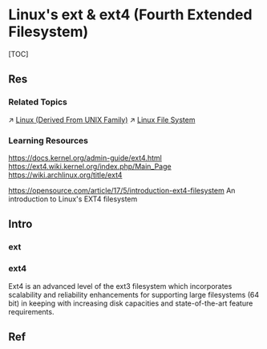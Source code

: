 # Linux's ext & ext4 (Fourth Extended Filesystem)

[TOC]



## Res
### Related Topics
↗ [Linux (Derived From UNIX Family)](../../../../../../../../🥷🏼%20Operating%20Systems%20(Engineering%20Part)/Linux%20(Derived%20From%20UNIX%20Family)/Linux%20(Derived%20From%20UNIX%20Family).md)
↗ [Linux File System](../../../../../../../../🥷🏼%20Operating%20Systems%20(Engineering%20Part)/Linux%20(Derived%20From%20UNIX%20Family)/🔩%20Linux%20Kernel/Linux%20IO%20&%20Files%20Management/🤔%20Linux%20File%20System/Linux%20File%20System.md)


### Learning Resources
https://docs.kernel.org/admin-guide/ext4.html
https://ext4.wiki.kernel.org/index.php/Main_Page
https://wiki.archlinux.org/title/ext4

https://opensource.com/article/17/5/introduction-ext4-filesystem
An introduction to Linux's EXT4 filesystem



## Intro
### ext


### ext4
Ext4 is an advanced level of the ext3 filesystem which incorporates scalability and reliability enhancements for supporting large filesystems (64 bit) in keeping with increasing disk capacities and state-of-the-art feature requirements.



## Ref

